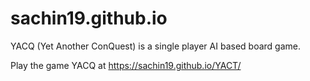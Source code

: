 sachin19.github.io
==================
YACQ (Yet Another ConQuest) is a single player AI based board game. 

Play the game YACQ at https://sachin19.github.io/YACT/
